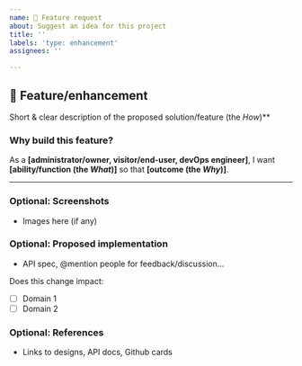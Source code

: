 ```yaml
---
name: 🚀 Feature request
about: Suggest an idea for this project
title: ''
labels: 'type: enhancement'
assignees: ''

---
```


## 🚀 Feature/enhancement

Short & clear description of the proposed solution/feature (the _How_)\*\*

### Why build this feature?

As a **[administrator/owner, visitor/end-user, devOps engineer]**, I want **[ability/function (the *What*)]** so that **[outcome (the *Why*)]**.

---

### Optional: Screenshots

- Images here (if any)

### Optional: Proposed implementation

- API spec, @mention people for feedback/discussion...

Does this change impact:
- [ ] Domain 1
- [ ] Domain 2

### Optional: References

- Links to designs, API docs, Github cards
